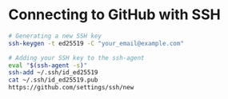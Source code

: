 # Connecting to GitHub with SSH

```bash
# Generating a new SSH key
ssh-keygen -t ed25519 -C "your_email@example.com"

# Adding your SSH key to the ssh-agent
eval "$(ssh-agent -s)"
ssh-add ~/.ssh/id_ed25519
cat ~/.ssh/id_ed25519.pub
https://github.com/settings/ssh/new
```
